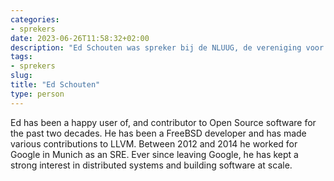 ```yaml
---
categories:
- sprekers
date: 2023-06-26T11:58:32+02:00
description: "Ed Schouten was spreker bij de NLUUG, de vereniging voor open systemen en open standaarden. Lees meer over deze spreker."
tags:
- sprekers
slug:
title: "Ed Schouten"
type: person
---
```


Ed has been a happy user of, and contributor to Open Source software for the past two decades. He has been a FreeBSD developer and has made various contributions to LLVM. Between 2012 and 2014 he worked for Google in Munich as an SRE. Ever since leaving Google, he has kept a strong interest in distributed systems and building software at scale.
